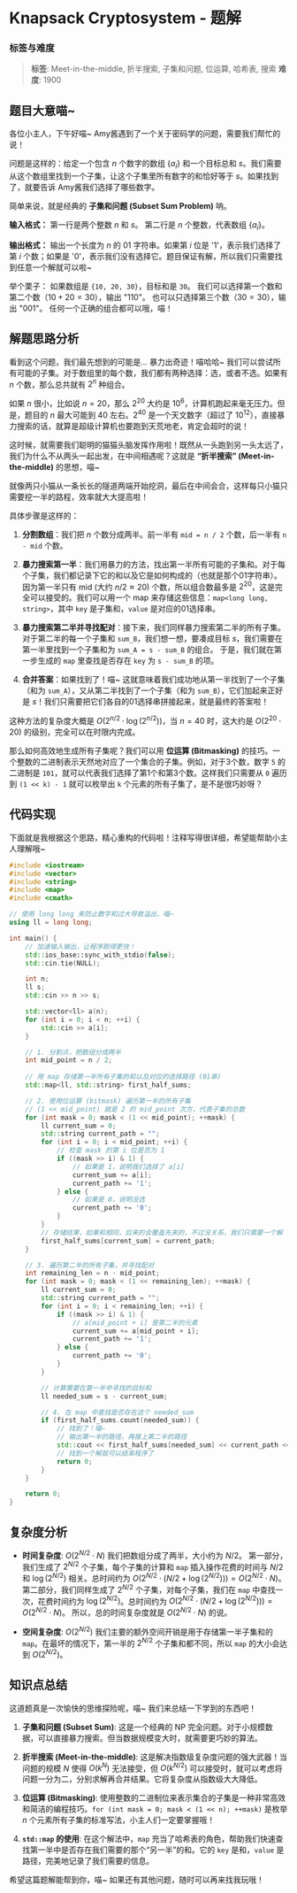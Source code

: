 # Knapsack Cryptosystem - 题解

### 标签与难度
> **标签**: Meet-in-the-middle, 折半搜索, 子集和问题, 位运算, 哈希表, 搜索
> **难度**: 1900

## 题目大意喵~

各位小主人，下午好喵~ Amy酱遇到了一个关于密码学的问题，需要我们帮忙的说！

问题是这样的：给定一个包含 $n$ 个数字的数组 $\{a_i\}$ 和一个目标总和 $s$。我们需要从这个数组里找到一个子集，让这个子集里所有数字的和恰好等于 $s$。如果找到了，就要告诉 Amy酱我们选择了哪些数字。

简单来说，就是经典的 **子集和问题 (Subset Sum Problem)** 呐。

**输入格式：**
第一行是两个整数 $n$ 和 $s$。
第二行是 $n$ 个整数，代表数组 $\{a_i\}$。

**输出格式：**
输出一个长度为 $n$ 的 01 字符串。如果第 $i$ 位是 '1'，表示我们选择了第 $i$ 个数；如果是 '0'，表示我们没有选择它。题目保证有解，所以我们只需要找到任意一个解就可以啦~

举个栗子：
如果数组是 `{10, 20, 30}`，目标和是 `30`。
我们可以选择第一个数和第二个数（$10+20=30$），输出 "110"。
也可以只选择第三个数（$30=30$），输出 "001"。
任何一个正确的组合都可以哦，喵！

## 解题思路分析

看到这个问题，我们最先想到的可能是... 暴力出奇迹！喵哈哈~ 我们可以尝试所有可能的子集。对于数组里的每个数，我们都有两种选择：选，或者不选。如果有 $n$ 个数，那么总共就有 $2^n$ 种组合。

如果 $n$ 很小，比如说 $n=20$，那么 $2^{20}$ 大约是 $10^6$，计算机跑起来毫无压力。但是，题目的 $n$ 最大可能到 40 左右。$2^{40}$ 是一个天文数字（超过了 $10^{12}$），直接暴力搜索的话，就算是超级计算机也要跑到天荒地老，肯定会超时的说！

这时候，就需要我们聪明的猫猫头脑发挥作用啦！既然从一头跑到另一头太远了，我们为什么不从两头一起出发，在中间相遇呢？这就是 **“折半搜索” (Meet-in-the-middle)** 的思想，喵~

就像两只小猫从一条长长的隧道两端开始挖洞，最后在中间会合，这样每只小猫只需要挖一半的路程，效率就大大提高啦！

具体步骤是这样的：

1.  **分割数组**：我们把 $n$ 个数分成两半。前一半有 `mid = n / 2` 个数，后一半有 `n - mid` 个数。

2.  **暴力搜索第一半**：我们用暴力的方法，找出第一半所有可能的子集和。对于每个子集，我们都记录下它的和以及它是如何构成的（也就是那个01字符串）。因为第一半只有 mid (大约 $n/2 \approx 20$) 个数，所以组合数最多是 $2^{20}$，这是完全可以接受的。我们可以用一个 map 来存储这些信息：`map<long long, string>`，其中 `key` 是子集和，`value` 是对应的01选择串。

3.  **暴力搜索第二半并寻找配对**：接下来，我们同样暴力搜索第二半的所有子集。对于第二半的每一个子集和 `sum_B`，我们想一想，要凑成目标 $s$，我们需要在第一半里找到一个子集和为 `sum_A = s - sum_B` 的组合。
    于是，我们就在第一步生成的 `map` 里查找是否存在 `key` 为 `s - sum_B` 的项。

4.  **合并答案**：如果找到了！喵~ 这就意味着我们成功地从第一半找到了一个子集（和为 `sum_A`），又从第二半找到了一个子集（和为 `sum_B`），它们加起来正好是 $s$！我们只需要把它们各自的01选择串拼接起来，就是最终的答案啦！

这种方法的复杂度大概是 $O(2^{n/2} \cdot \log(2^{n/2}))$，当 $n=40$ 时，这大约是 $O(2^{20} \cdot 20)$ 的级别，完全可以在时限内完成。

那么如何高效地生成所有子集呢？我们可以用 **位运算 (Bitmasking)** 的技巧。一个整数的二进制表示天然地对应了一个集合的子集。例如，对于3个数，数字 `5` 的二进制是 `101`，就可以代表我们选择了第1个和第3个数。这样我们只需要从 `0` 遍历到 `(1 << k) - 1` 就可以枚举出 `k` 个元素的所有子集了，是不是很巧妙呀？

## 代码实现

下面就是我根据这个思路，精心重构的代码啦！注释写得很详细，希望能帮助小主人理解哦~

```cpp
#include <iostream>
#include <vector>
#include <string>
#include <map>
#include <cmath>

// 使用 long long 来防止数字和过大导致溢出，喵~
using ll = long long;

int main() {
    // 加速输入输出，让程序跑得更快！
    std::ios_base::sync_with_stdio(false);
    std::cin.tie(NULL);

    int n;
    ll s;
    std::cin >> n >> s;

    std::vector<ll> a(n);
    for (int i = 0; i < n; ++i) {
        std::cin >> a[i];
    }

    // 1. 分割点，把数组分成两半
    int mid_point = n / 2;
    
    // 用 map 存储第一半所有子集的和以及对应的选择路径 (01串)
    std::map<ll, std::string> first_half_sums;

    // 2. 使用位运算 (bitmask) 遍历第一半的所有子集
    // (1 << mid_point) 就是 2 的 mid_point 次方，代表子集的总数
    for (int mask = 0; mask < (1 << mid_point); ++mask) {
        ll current_sum = 0;
        std::string current_path = "";
        for (int i = 0; i < mid_point; ++i) {
            // 检查 mask 的第 i 位是否为 1
            if ((mask >> i) & 1) {
                // 如果是 1，说明我们选择了 a[i]
                current_sum += a[i];
                current_path += '1';
            } else {
                // 如果是 0，说明没选
                current_path += '0';
            }
        }
        // 存储结果，如果和相同，后来的会覆盖先来的，不过没关系，我们只需要一个解
        first_half_sums[current_sum] = current_path;
    }

    // 3. 遍历第二半的所有子集，并寻找配对
    int remaining_len = n - mid_point;
    for (int mask = 0; mask < (1 << remaining_len); ++mask) {
        ll current_sum = 0;
        std::string current_path = "";
        for (int i = 0; i < remaining_len; ++i) {
            if ((mask >> i) & 1) {
                // a[mid_point + i] 是第二半的元素
                current_sum += a[mid_point + i];
                current_path += '1';
            } else {
                current_path += '0';
            }
        }

        // 计算需要在第一半中寻找的目标和
        ll needed_sum = s - current_sum;

        // 4. 在 map 中查找是否存在这个 needed_sum
        if (first_half_sums.count(needed_sum)) {
            // 找到了！喵~
            // 输出第一半的路径，再接上第二半的路径
            std::cout << first_half_sums[needed_sum] << current_path << std::endl;
            // 找到一个解就可以结束程序了
            return 0;
        }
    }

    return 0;
}
```

## 复杂度分析

-   **时间复杂度**: $O(2^{N/2} \cdot N)$
    我们把数组分成了两半，大小约为 $N/2$。
    第一部分，我们生成了 $2^{N/2}$ 个子集，每个子集的计算和 `map` 插入操作花费的时间与 $N/2$ 和 $\log(2^{N/2})$ 相关。总时间约为 $O(2^{N/2} \cdot (N/2 + \log(2^{N/2}))) = O(2^{N/2} \cdot N)$。
    第二部分，我们同样生成了 $2^{N/2}$ 个子集，对每个子集，我们在 `map` 中查找一次，花费时间约为 $\log(2^{N/2})$。总时间约为 $O(2^{N/2} \cdot (N/2 + \log(2^{N/2}))) = O(2^{N/2} \cdot N)$。
    所以，总的时间复杂度就是 $O(2^{N/2} \cdot N)$ 的说。

-   **空间复杂度**: $O(2^{N/2})$
    我们主要的额外空间开销是用于存储第一半子集和的 `map`。在最坏的情况下，第一半的 $2^{N/2}$ 个子集和都不同，所以 `map` 的大小会达到 $O(2^{N/2})$。

## 知识点总结

这道题真是一次愉快的思维探险呢，喵~ 我们来总结一下学到的东西吧！

1.  **子集和问题 (Subset Sum)**: 这是一个经典的 NP 完全问题。对于小规模数据，可以直接暴力搜索。但当数据规模变大时，就需要更巧妙的算法。

2.  **折半搜索 (Meet-in-the-middle)**: 这是解决指数级复杂度问题的强大武器！当问题的规模 $N$ 使得 $O(k^N)$ 无法接受，但 $O(k^{N/2})$ 可以接受时，就可以考虑将问题一分为二，分别求解再合并结果。它将复杂度从指数级大大降低。

3.  **位运算 (Bitmasking)**: 使用整数的二进制位来表示集合的子集是一种非常高效和简洁的编程技巧。`for (int mask = 0; mask < (1 << n); ++mask)` 是枚举 $n$ 个元素所有子集的标准写法，小主人们一定要掌握哦！

4.  **`std::map` 的使用**: 在这个解法中，`map` 充当了哈希表的角色，帮助我们快速查找第一半中是否存在我们需要的那个“另一半”的和。它的 `key` 是和，`value` 是路径，完美地记录了我们需要的信息。

希望这篇题解能帮到你，喵~ 如果还有其他问题，随时可以再来找我玩哦！